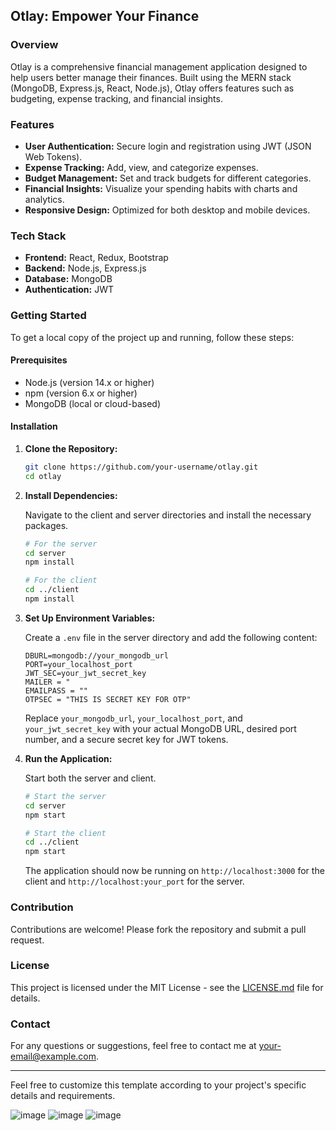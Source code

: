 ## Otlay: Empower Your Finance

### Overview

Otlay is a comprehensive financial management application designed to help users better manage their finances. Built using the MERN stack (MongoDB, Express.js, React, Node.js), Otlay offers features such as budgeting, expense tracking, and financial insights.

### Features

- **User Authentication:** Secure login and registration using JWT (JSON Web Tokens).
- **Expense Tracking:** Add, view, and categorize expenses.
- **Budget Management:** Set and track budgets for different categories.
- **Financial Insights:** Visualize your spending habits with charts and analytics.
- **Responsive Design:** Optimized for both desktop and mobile devices.

### Tech Stack

- **Frontend:** React, Redux, Bootstrap
- **Backend:** Node.js, Express.js
- **Database:** MongoDB
- **Authentication:** JWT

### Getting Started

To get a local copy of the project up and running, follow these steps:

#### Prerequisites

- Node.js (version 14.x or higher)
- npm (version 6.x or higher)
- MongoDB (local or cloud-based)

#### Installation

1. **Clone the Repository:**

   ```bash
   git clone https://github.com/your-username/otlay.git
   cd otlay
   ```

2. **Install Dependencies:**

   Navigate to the client and server directories and install the necessary packages.

   ```bash
   # For the server
   cd server
   npm install

   # For the client
   cd ../client
   npm install
   ```

3. **Set Up Environment Variables:**

   Create a `.env` file in the server directory and add the following content:

   ```plaintext
   DBURL=mongodb://your_mongodb_url
   PORT=your_localhost_port
   JWT_SEC=your_jwt_secret_key
   MAILER = "
   EMAILPASS = ""
   OTPSEC = "THIS IS SECRET KEY FOR OTP"
   ```

   Replace `your_mongodb_url`, `your_localhost_port`, and `your_jwt_secret_key` with your actual MongoDB URL, desired port number, and a secure secret key for JWT tokens.

4. **Run the Application:**

   Start both the server and client.

   ```bash
   # Start the server
   cd server
   npm start

   # Start the client
   cd ../client
   npm start
   ```

   The application should now be running on `http://localhost:3000` for the client and `http://localhost:your_port` for the server.

### Contribution

Contributions are welcome! Please fork the repository and submit a pull request.

### License

This project is licensed under the MIT License - see the [LICENSE.md](LICENSE.md) file for details.

### Contact

For any questions or suggestions, feel free to contact me at [your-email@example.com](mailto:your-email@example.com).

---

Feel free to customize this template according to your project's specific details and requirements.

![image](https://github.com/user-attachments/assets/8d647101-4e77-405d-b9f4-8a25baa0e589)
![image](https://github.com/user-attachments/assets/ea9fe62a-6576-4d38-b19b-78cd160ab061)
![image](https://github.com/user-attachments/assets/15f0d32f-22ba-4430-af90-9be61aaa6cbc)


